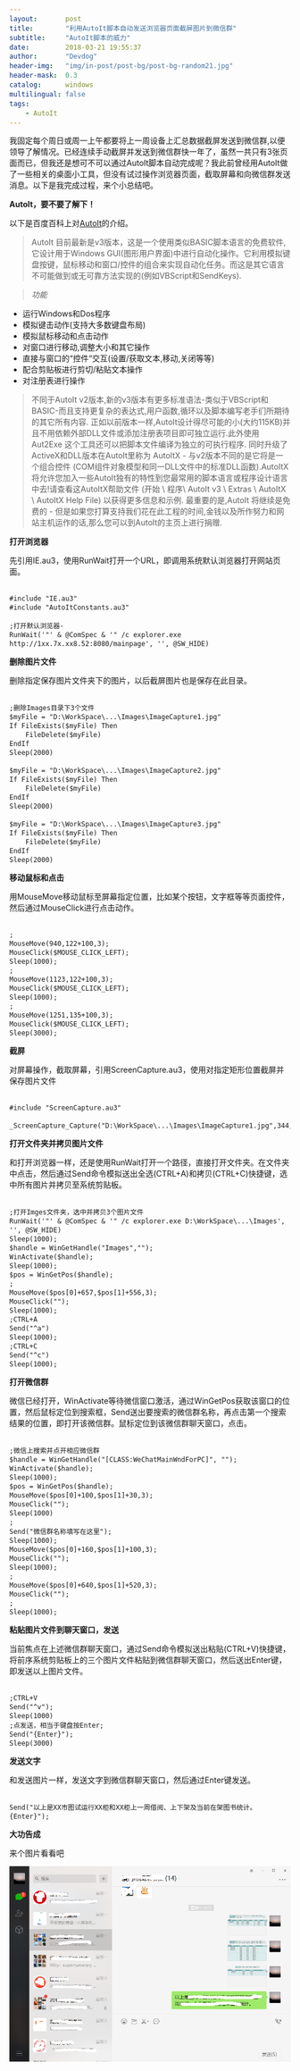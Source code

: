 ```yaml
---
layout:       post
title:        "利用AutoIt脚本自动发送浏览器页面截屏图片到微信群"
subtitle:     "AutoIt脚本的威力"
date:         2018-03-21 19:55:37
author:       "Devdog"
header-img:   "img/in-post/post-bg/post-bg-random21.jpg"
header-mask:  0.3
catalog:      windows
multilingual: false
tags:
    - AutoIt
---
```


我固定每个周日或周一上午都要将上一周设备上汇总数据截屏发送到微信群,以便领导了解情况。已经连续手动截屏并发送到微信群快一年了，虽然一共只有3张页面而已，但我还是想可不可以通过AutoIt脚本自动完成呢？我此前曾经用AutoIt做了一些相关的桌面小工具，但没有试过操作浏览器页面，截取屏幕和向微信群发送消息。以下是我完成过程，来个小总结吧。

**AutoIt，要不要了解下！** 

以下是百度百科上对[AutoIt](https://baike.baidu.com/item/autoit/4327423)的介绍。

>AutoIt 目前最新是v3版本，这是一个使用类似BASIC脚本语言的免费软件,它设计用于Windows GUI(图形用户界面)中进行自动化操作。它利用模拟键盘按键，鼠标移动和窗口/控件的组合来实现自动化任务。而这是其它语言不可能做到或无可靠方法实现的(例如VBScript和SendKeys).

>*功能*
>
- 运行Windows和Dos程序 
- 模拟键击动作(支持大多数键盘布局)
- 模拟鼠标移动和点击动作
- 对窗口进行移动,调整大小和其它操作
- 直接与窗口的“控件“交互(设置/获取文本,移动,关闭等等)
- 配合剪贴板进行剪切/粘贴文本操作
- 对注册表进行操作

>不同于AutoIt v2版本,新的v3版本有更多标准语法-类似于VBScript和BASIC-而且支持更复杂的表达式,用户函数,循环以及脚本编写老手们所期待的其它所有内容.
正如以前版本一样,AutoIt设计得尽可能的小(大约115KB)并且不用依赖外部DLL文件或添加注册表项目即可独立运行.此外使用 Aut2Exe 这个工具还可以把脚本文件编译为独立的可执行程序.
同时升级了ActiveX和DLL版本在AutoIt里称为 AutoItX - 与v2版本不同的是它将是一个组合控件 (COM组件对象模型和同一DLL文件中的标准DLL函数).AutoItX 将允许您加入一些AutoIt独有的特性到您最常用的脚本语言或程序设计语言中去!请查看这AutoItX帮助文件 (开始 \ 程序\ AutoIt v3 \ Extras \ AutoItX \ AutoItX Help File) 以获得更多信息和示例.
最重要的是,AutoIt 将继续是免费的 - 但是如果您打算支持我们花在此工程的时间,金钱以及所作努力和网站主机运作的话,那么您可以到AutoIt的主页上进行捐赠.

**打开浏览器**

先引用IE.au3，使用RunWait打开一个URL，即调用系统默认浏览器打开网站页面。
<pre><code>
#include "IE.au3"
#include "AutoItConstants.au3"

;打开默认浏览器-
RunWait('"' & @ComSpec & '" /c explorer.exe http://1xx.7x.xx8.52:8080/mainpage', '', @SW_HIDE)
</code></pre>

**删除图片文件**

删除指定保存图片文件夹下的图片，以后截屏图片也是保存在此目录。
<pre><code>
;删除Images目录下3个文件
$myFile = "D:\WorkSpace\...\Images\ImageCapture1.jpg"
If FileExists($myFile) Then
    FileDelete($myFile)
EndIf
Sleep(2000)

$myFile = "D:\WorkSpace\...\Images\ImageCapture2.jpg"
If FileExists($myFile) Then
    FileDelete($myFile)
EndIf
Sleep(2000)

$myFile = "D:\WorkSpace\...\Images\ImageCapture3.jpg"
If FileExists($myFile) Then
    FileDelete($myFile)
EndIf
Sleep(2000)
</code></pre>

**移动鼠标和点击**

用MouseMove移动鼠标至屏幕指定位置，比如某个按钮，文字框等等页面控件，然后通过MouseClick进行点击动作。
<pre><code>
;
MouseMove(940,122+100,3);
MouseClick($MOUSE_CLICK_LEFT);
Sleep(1000);
;
MouseMove(1123,122+100,3);
MouseClick($MOUSE_CLICK_LEFT);
Sleep(1000);
;
MouseMove(1251,135+100,3);
MouseClick($MOUSE_CLICK_LEFT);
Sleep(3000);
</code></pre>

**截屏**

对屏幕操作，截取屏幕，引用ScreenCapture.au3，使用对指定矩形位置截屏并保存图片文件

<pre><code>
#include "ScreenCapture.au3"

_ScreenCapture_Capture("D:\WorkSpace\...\Images\ImageCapture1.jpg",344,100+100,1354,624+100);
</code></pre>

**打开文件夹并拷贝图片文件**

和打开浏览器一样，还是使用RunWait打开一个路径，直接打开文件夹。在文件夹中点击，然后通过Send命令模拟送出全选(CTRL+A)和拷贝(CTRL+C)快捷键，选中所有图片并拷贝至系统剪贴板。
<pre><code>
;打开Imges文件夹，选中并拷贝3个图片文件
RunWait('"' & @ComSpec & '" /c explorer.exe D:\WorkSpace\...\Images', '', @SW_HIDE)
Sleep(1000);
$handle = WinGetHandle("Images","");
WinActivate($handle);
Sleep(1000);
$pos = WinGetPos($handle);
;
MouseMove($pos[0]+657,$pos[1]+556,3);
MouseClick("");
Sleep(1000);
;CTRL+A
Send("^a")
Sleep(1000);
;CTRL+C
Send("^c")
Sleep(1000);
</code></pre>

**打开微信群**

微信已经打开，WinActivate等待微信窗口激活，通过WinGetPos获取该窗口的位置，然后鼠标定位到搜索框，Send送出要搜索的微信群名称，再点击第一个搜索结果的位置，即打开该微信群。鼠标定位到该微信群聊天窗口，点击。
<pre><code>
;微信上搜索并点开相应微信群
$handle = WinGetHandle("[CLASS:WeChatMainWndForPC]", "");
WinActivate($handle);
Sleep(1000);
$pos = WinGetPos($handle);
MouseMove($pos[0]+100,$pos[1]+30,3);
MouseClick("");
Sleep(1000)
;
Send("微信群名称填写在这里");
Sleep(1000);
MouseMove($pos[0]+160,$pos[1]+100,3);
MouseClick("");
Sleep(1000);
;
MouseMove($pos[0]+640,$pos[1]+520,3);
MouseClick("");
;
Sleep(1000);
</code></pre>

**粘贴图片文件到聊天窗口，发送**

当前焦点在上述微信群聊天窗口，通过Send命令模拟送出粘贴(CTRL+V)快捷键，将前序系统剪贴板上的三个图片文件粘贴到微信群聊天窗口，然后送出Enter键，即发送以上图片文件。
<pre><code>
;CTRL+V
Send("^v");
Sleep(1000)
;点发送，相当于键盘按Enter;
Send("{Enter}");
Sleep(3000)
</code></pre>

**发送文字**

和发送图片一样，发送文字到微信群聊天窗口，然后通过Enter键发送。

<pre><code>
Send("以上是XX市图试运行XX柜和XX柜上一周借阅、上下架及当前在架图书统计。{Enter}");
</code></pre>

**大功告成**

来个图片看看吧

![AutoIt_WechatGroup](/img/in-post/20180320/autoitwechatgroup.png)
